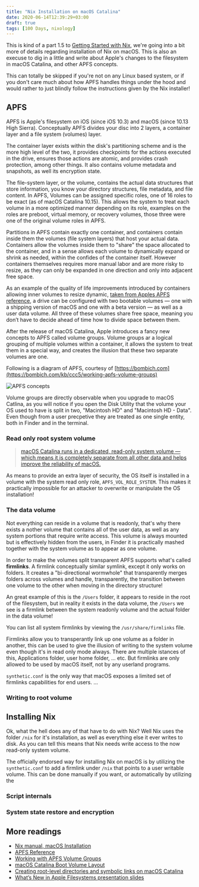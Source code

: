 ```yaml
---
title: "Nix Installation on macOS Catalina"
date: 2020-06-14T12:39:29+03:00
draft: true
tags: [100 Days, nixology]
---
```


This is kind of a part 1.5 to [Getting Started with Nix](/posts/getting-started-with-nix), we're going into a bit more of details regarding installation of Nix on macOS. This is also an execuse to dig in a little and write about Apple's changes to the filesystem in macOS Catalina, and other APFS concepts.

This can totally be skipped if you're not on any Linux based system, or if you don't care much about how APFS handles things under the hood and would rather to just blindly follow the instructions given by the Nix installer!

## APFS

APFS is Apple's filesystem on iOS (since iOS 10.3) and macOS (since 10.13 High Sierra). Conceptually APFS divides your disc into 2 layers, a container layer and a file system (volumes) layer.

The container layer exists within the disk's partitioning scheme and is the more high level of the two, it provides checkpoints for the actions executed in the drive, ensures those actions are atomic, and provides crash protection, among other things. It also contains volume metadata and snapshots, as well its encryption state.

The file-system layer, or the volume, contains the actual data structures that store information, you know your directory structures, file metadata, and file content. In APFS, Volumes can be assigned specific roles, one of 16 roles to be exact (as of macOS Catalina 10.15). This allows the system to treat each volume in a more optimized manner depending on its role, examples on the roles are preboot, virtual memory, or recovery volumes, those three were one of the original volume roles in APFS.

Partitions in APFS contain exactly one container, and containers contain inside them the volumes (file system layers) that host your actual data. Containers allow the volumes inside them to "share" the space allocated to the container, and in a sense allows each volume to dynamically expand or shrink as needed, within the confides of the container itself. However containers themselves requires more manual labor and are more risky to resize, as they can only be expanded in one direction and only into adjacent free space.

As an example of the quality of life improvements introduced by containers allowing inner volumes to resize dynamic, [taken from Apples APFS reference](https://developer.apple.com/support/downloads/Apple-File-System-Reference.pdf), a drive can be configured with two bootable volumes — one with a shipping version of macOS and one with a beta version — as well as a user data volume. All three of these volumes share free space, meaning you donʼt have to decide ahead of time how to divide space between them.

After the release of macOS Catalina, Apple introduces a fancy new concepts to APFS called volume groups. Volume groups ar a logical grouping of multiple volumes within a container, it allows the system to treat them in a special way, and creates the illusion that these two separate volumes are one.

Following is a diagram of APFS, courtesy of [https://bombich.com](https://bombich.com/kb/ccc5/working-apfs-volume-groups)

![APFS concepts](https://bombich.com/images/ccc5/apfs/apfs_concepts.png)

Volume groups are directly observable when you upgrade to macOS Catlina, as you will notice if you open the Disk Utility that the volume your OS used to have is split in two, "Macintosh HD" and "Macintosh HD - Data". Even though from a user precpetive they are treated as one single entity, both in Finder and in the terminal.

### Read only root system volume

> [macOS Catalina runs in a dedicated, read-only system volume — which means it is completely separate from all other data and helps improve the reliability of macOS.](https://www.apple.com/macos/catalina/features/#security)

As means to provide an extra layer of security, the OS itself is installed in a volume with the system read only role, `APFS_VOL_ROLE_SYSTEM`. This makes it practically impossible for an attacker to overwrite or manipulate the OS installation!

### The data volume

Not everything can reside in a volume that is readonly, that's why there exists a nother volume that contains all of the user data, as well as any system portions that require write access. This volume is always mounted but is effectively hidden from the users, in Finder it is practically mashed together with the system volume as to appear as one volume.

In order to make the volumes split transparent APFS supports what's called **firmlinks**. A firmlink conceptually similar symlink, except it only works on folders. It creates a "bi-directional wormwhole" that transparently merges folders across volumes and handle, transparently, the transition between one volume to the other when moving in the directory structure!

An great example of this is the `/Users` folder, it appears to reside in the root of the filesystem, but in reality it exists in the data volume, the `/Users` we see is a firmlink between the system readonly volume and the actual folder in the data volume!

You can list all system firmlinks by viewing the `/usr/share/firmlinks` file.

Firmlinks allow you to transperantly link up one volume as a folder in another, this can be used to give the illusion of writing to the system volume even though it's in read only mode always. There are multiple istances of this, Applications folder, user home folder, ... etc. But firmlinks are only allowed to be used by macOS itself, not by any userland programs.

`synthetic.conf` is the only way that macOS exposes a limited set of firmlinks capabilities for end users. ...

### Writing to root volume

<!-- To write to the system root volume ... -->

## Installing Nix

Ok, what the hell does any of that have to do with Nix? Well Nix uses the folder `/nix` for it's installation, as well as everything else it ever writes to disk. As you can tell this means that Nix needs write access to the now read-only system volume.

The officially endorsed way for installing Nix on macOS is by utilizing the `synthetic.conf` to add a firmlink under `/nix` that points to a user writable volume. This can be done manually if you want, or automatically by utilizing the

### Script internals

<!-- The default behaviour the installer supports. -->
<!-- Other options and their tradeoffs are listed here https://nixos.org/nix/manual/#sect-macos-installation. -->

### System state restore and encryption

<!-- keeping encryption while supporting system restore ? -->

## More readings

- [Nix manual, macOS Installation](https://nixos.org/nix/manual/#sect-macos-installation)
- [APFS Reference](https://developer.apple.com/support/downloads/Apple-File-System-Reference.pdf)
- [Working with APFS Volume Groups](https://bombich.com/kb/ccc5/working-apfs-volume-groups)
- [macOS Catalina Boot Volume Layout](https://eclecticlight.co/2019/10/08/macos-catalina-boot-volume-layout/)
- [Creating root-level directories and symbolic links on macOS Catalina](https://derflounder.wordpress.com/2020/01/18/creating-root-level-directories-and-symbolic-links-on-macos-catalina/)
- [What’s New in Apple Filesystems presentation slides](https://devstreaming-cdn.apple.com/videos/wwdc/2019/710aunvynji5emrl/710/710_whats_new_in_apple_file_systems.pdf)
